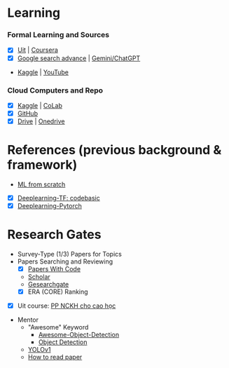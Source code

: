 # Learning
### Formal Learning and Sources 
- [x] [Uit](https://courses.uit.edu.vn/)
  | [Coursera](https://www.coursera.org/my-learning?myLearningTab=COMPLETED)
- [x] [Google search advance]() | [Gemini/ChatGPT]() 
- [Kaggle](https://www.kaggle.com/learn)
  | [YouTube](https://www.youtube.com/@QuanHoangNgoc-yu9uo/featured)
### Cloud Computers and Repo 
- [x] [Kaggle](https://www.kaggle.com/work/code)
  | [CoLab](https://colab.research.google.com/)
- [x] [GitHub](https://github.com/QuanHoangNgoc)
- [x] [Drive](https://drive.google.com/drive/u/0/home)
  | [Onedrive](https://uithcm-my.sharepoint.com/personal/22521178_ms_uit_edu_vn/_layouts/15/onedrive.aspx?login_hint=22521178%40ms%2Euit%2Eedu%2Evn&view=0)

# References (previous background & framework) 
- [ML from scratch](https://www.youtube.com/watch?v=ngLyX54e1LU&list=PLqnslRFeH2Upcrywf-u2etjdxxkL8nl7E)
- [x] [Deeplearning-TF: codebasic](https://www.youtube.com/playlist?list=PLeo1K3hjS3uu7CxAacxVndI4bE_o3BDtO)
- [x] [Deeplearning-Pytorch](https://d2l.ai/chapter_introduction/index.html)

# Research Gates 
- Survey-Type (1/3) Papers for Topics
- Papers Searching and Reviewing
  - [x] [Papers With Code](https://paperswithcode.com/)
  - [Scholar](https://scholar.google.com.vn/)
  - [Gesearchgate](https://github.com/QuanHoangNgoc/CS2205.CH1501/blob/main/README.md)
  - [x] ERA (CORE) Ranking
    
- [x] Uit course: [PP NCKH cho cao học](https://github.com/QuanHoangNgoc/CS2205.CH1501)

- Mentor 
  - "Awesome" Keyword 
    - [Awesome-Object-Detection](https://github.com/daicoolb/Awesome-Object-Detections)
    - [Object Detection](https://github.com/amusi/awesome-object-detection)
  - [YOLOv1](https://arxiv.org/abs/1506.02640)
  - [How to read paper](http://ccr.sigcomm.org/online/files/p83-keshavA.pdf)
